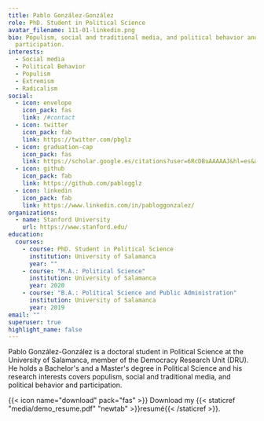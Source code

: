 ```yaml
---
title: Pablo González-González
role: PhD. Student in Political Science
avatar_filename: 111-01-linkedin.png
bio: Populism, social and traditional media, and political behavior and
  participation.
interests:
  - Social media
  - Political Behavior
  - Populism
  - Extremism
  - Radicalism
social:
  - icon: envelope
    icon_pack: fas
    link: /#contact
  - icon: twitter
    icon_pack: fab
    link: https://twitter.com/pbglz
  - icon: graduation-cap
    icon_pack: fas
    link: https://scholar.google.es/citations?user=6RcDBuAAAAAJ&hl=es&authuser=2
  - icon: github
    icon_pack: fab
    link: https://github.com/pablogglz
  - icon: linkedin
    icon_pack: fab
    link: https://www.linkedin.com/in/pabloggonzalez/
organizations:
  - name: Stanford University
    url: https://www.stanford.edu/
education:
  courses:
    - course: PhD. Student in Political Science
      institution: University of Salamanca
      year: ""
    - course: "M.A.: Political Science"
      institution: University of Salamanca
      year: 2020
    - course: "B.A.: Political Science and Public Administration"
      institution: University of Salamanca
      year: 2019
email: ""
superuser: true
highlight_name: false
---
```

Pablo González-González is a doctoral student in Political Science at the University of Salamanca, member of the Democracy Research Unit (DRU). He holds a Bachelor's and a Master's degree in Political Science and his research interests covers populism, social and traditional media, and political behavior and participation.

{{< icon name="download" pack="fas" >}} Download my {{< staticref "media/demo_resume.pdf" "newtab" >}}resumé{{< /staticref >}}.